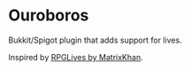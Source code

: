 # Ouroboros
Bukkit/Spigot plugin that adds support for lives.

Inspired by [RPGLives by MatrixKhan](https://github.com/MatrixKhan/RPGLives).
